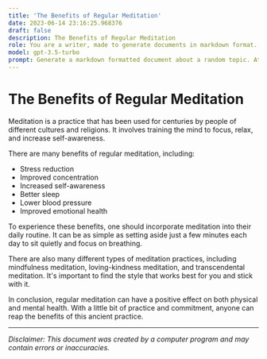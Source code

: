 ```yaml
---
title: 'The Benefits of Regular Meditation'
date: 2023-06-14 23:16:25.968376
draft: false
description: The Benefits of Regular Meditation
role: You are a writer, made to generate documents in markdown format. It is very important that all of the documents you generate are in valid markdown format.
model: gpt-3.5-turbo
prompt: Generate a markdown formatted document about a random topic. At the bottom, include a disclaimer explaining that the document was generated by you. The first line of the document should be the title. Make sure that the entire document is in proper markdown format, using a mix of various tags to make the document visually appealing.
---
```


# The Benefits of Regular Meditation

Meditation is a practice that has been used for centuries by people of different cultures and religions. It involves training the mind to focus, relax, and increase self-awareness. 

There are many benefits of regular meditation, including:

- Stress reduction
- Improved concentration
- Increased self-awareness
- Better sleep
- Lower blood pressure
- Improved emotional health

To experience these benefits, one should incorporate meditation into their daily routine. It can be as simple as setting aside just a few minutes each day to sit quietly and focus on breathing. 

There are also many different types of meditation practices, including mindfulness meditation, loving-kindness meditation, and transcendental meditation. It's important to find the style that works best for you and stick with it.

In conclusion, regular meditation can have a positive effect on both physical and mental health. With a little bit of practice and commitment, anyone can reap the benefits of this ancient practice.

---

*Disclaimer: This document was created by a computer program and may contain errors or inaccuracies.*
